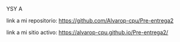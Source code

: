 YSY A

link a mi repositorio: https://github.com/Alvarop-cpu/Pre-entrega2

link a mi sitio activo: https://alvarop-cpu.github.io/Pre-entrega2/
